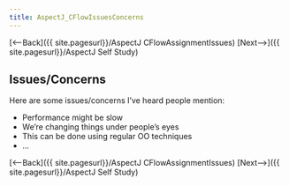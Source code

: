 ```yaml
---
title: AspectJ_CFlowIssuesConcerns
---
```

[<--Back]({{ site.pagesurl}}/AspectJ CFlowAssignmentIssues) [Next-->]({{ site.pagesurl}}/AspectJ Self Study)

## Issues/Concerns
Here are some issues/concerns I’ve heard people mention:
* Performance might be slow
* We’re changing things under people’s eyes
* This can be done using regular OO techniques
* …

[<--Back]({{ site.pagesurl}}/AspectJ CFlowAssignmentIssues) [Next-->]({{ site.pagesurl}}/AspectJ Self Study)

